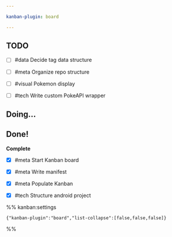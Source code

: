 ```yaml
---

kanban-plugin: board

---
```


## TODO

- [ ] #data Decide tag data structure
- [ ] #meta Organize repo structure
- [ ] #visual Pokemon display
- [ ] #tech Write custom PokeAPI wrapper


## Doing...



## Done!

**Complete**
- [x] #meta Start Kanban board
- [x] #meta Write manifest
- [x] #meta Populate Kanban
- [x] #tech Structure android project




%% kanban:settings
```
{"kanban-plugin":"board","list-collapse":[false,false,false]}
```
%%